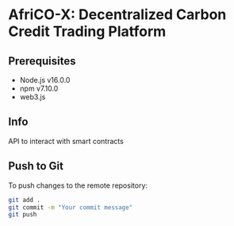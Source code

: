 # AfriCO-X: Decentralized Carbon Credit Trading Platform
## Prerequisites
- Node.js v16.0.0
- npm v7.10.0
- web3.js

## Info
API to interact with smart contracts

## Push to Git
To push changes to the remote repository:
```bash
git add .
git commit -m "Your commit message"
git push

